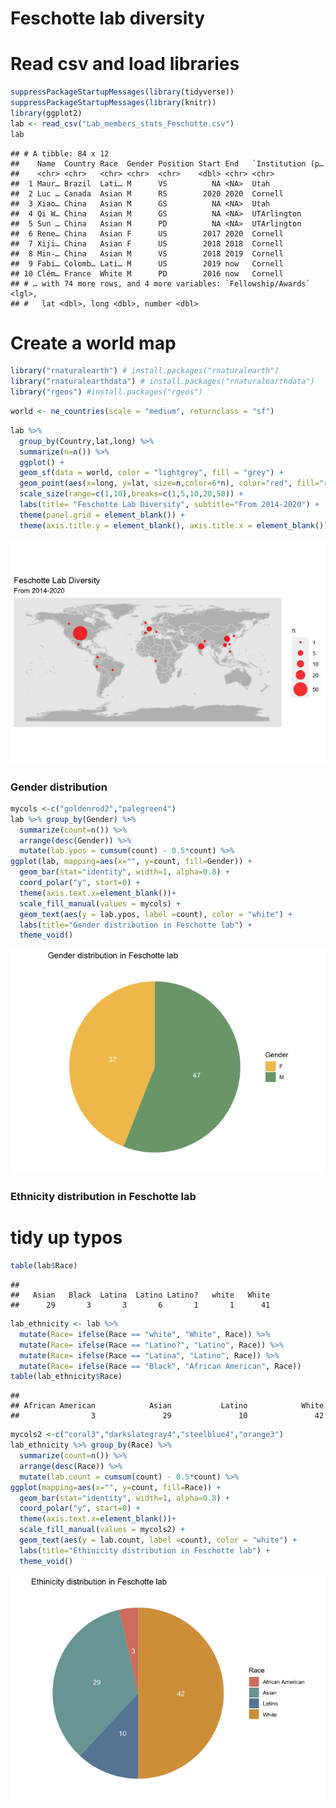 Feschotte lab diversity
================

Read csv and load libraries
===========================

``` r
suppressPackageStartupMessages(library(tidyverse))
suppressPackageStartupMessages(library(knitr))
library(ggplot2)
lab <- read_csv("Lab_members_stats_Feschotte.csv")
lab
```

    ## # A tibble: 84 x 12
    ##    Name  Country Race  Gender Position Start End   `Institution (p…
    ##    <chr> <chr>   <chr> <chr>  <chr>    <dbl> <chr> <chr>           
    ##  1 Maur… Brazil  Lati… M      VS          NA <NA>  Utah            
    ##  2 Luc … Canada  Asian M      RS        2020 2020  Cornell         
    ##  3 Xiao… China   Asian M      GS          NA <NA>  Utah            
    ##  4 Qi W… China   Asian M      GS          NA <NA>  UTArlington     
    ##  5 Sun … China   Asian M      PD          NA <NA>  UTArlington     
    ##  6 Rene… China   Asian F      US        2017 2020  Cornell         
    ##  7 Xiji… China   Asian F      US        2018 2018  Cornell         
    ##  8 Min-… China   Asian M      VS        2018 2019  Cornell         
    ##  9 Fabi… Colomb… Lati… M      US        2019 now   Cornell         
    ## 10 Clém… France  White M      PD        2016 now   Cornell         
    ## # … with 74 more rows, and 4 more variables: `Fellowship/Awards` <lgl>,
    ## #   lat <dbl>, long <dbl>, number <dbl>

Create a world map
==================

``` r
library("rnaturalearth") # install.packages("rnaturalearth")
library("rnaturalearthdata") # install.packages("rnaturalearthdata")
library("rgeos") #install.packages("rgeos")
```

``` r
world <- ne_countries(scale = "medium", returnclass = "sf")
```

``` r
lab %>% 
  group_by(Country,lat,long) %>% 
  summarize(n=n()) %>% 
  ggplot() +
  geom_sf(data = world, color = "lightgrey", fill = "grey") +
  geom_point(aes(x=long, y=lat, size=n,color=6*n), color="red", fill="red", alpha=0.8, shape=21) +
  scale_size(range=c(1,10),breaks=c(1,5,10,20,50)) +
  labs(title= "Feschotte Lab Diversity", subtitle="From 2014-2020") +
  theme(panel.grid = element_blank()) +
  theme(axis.title.y = element_blank(), axis.title.x = element_blank())
```

![](world_map_files/figure-markdown_github/unnamed-chunk-5-1.png)

### Gender distribution

``` r
mycols <-c("goldenrod2","palegreen4")
lab %>% group_by(Gender) %>% 
  summarize(count=n()) %>% 
  arrange(desc(Gender)) %>%
  mutate(lab.ypos = cumsum(count) - 0.5*count) %>% 
ggplot(lab, mapping=aes(x="", y=count, fill=Gender)) +
  geom_bar(stat="identity", width=1, alpha=0.8) +
  coord_polar("y", start=0) +
  theme(axis.text.x=element_blank())+
  scale_fill_manual(values = mycols) +
  geom_text(aes(y = lab.ypos, label =count), color = "white") +
  labs(title="Gender distribution in Feschotte lab") +
  theme_void()
```

![](world_map_files/figure-markdown_github/unnamed-chunk-6-1.png)

### Ethnicity distribution in Feschotte lab

tidy up typos
=============

``` r
table(lab$Race)
```

    ## 
    ##   Asian   Black  Latina  Latino Latino?   white   White 
    ##      29       3       3       6       1       1      41

``` r
lab_ethnicity <- lab %>% 
  mutate(Race= ifelse(Race == "white", "White", Race)) %>% 
  mutate(Race= ifelse(Race == "Latino?", "Latino", Race)) %>% 
  mutate(Race= ifelse(Race == "Latina", "Latino", Race)) %>% 
  mutate(Race= ifelse(Race == "Black", "African American", Race))
table(lab_ethnicity$Race)
```

    ## 
    ## African American            Asian           Latino            White 
    ##                3               29               10               42

``` r
mycols2 <-c("coral3","darkslategray4","steelblue4","orange3")
lab_ethnicity %>% group_by(Race) %>% 
  summarize(count=n()) %>% 
  arrange(desc(Race)) %>%
  mutate(lab.count = cumsum(count) - 0.5*count) %>% 
ggplot(mapping=aes(x="", y=count, fill=Race)) +
  geom_bar(stat="identity", width=1, alpha=0.8) +
  coord_polar("y", start=0) +
  theme(axis.text.x=element_blank())+
  scale_fill_manual(values = mycols2) +
  geom_text(aes(y = lab.count, label =count), color = "white") +
  labs(title="Ethinicity distribution in Feschotte lab") +
  theme_void()
```

![](world_map_files/figure-markdown_github/unnamed-chunk-9-1.png)
